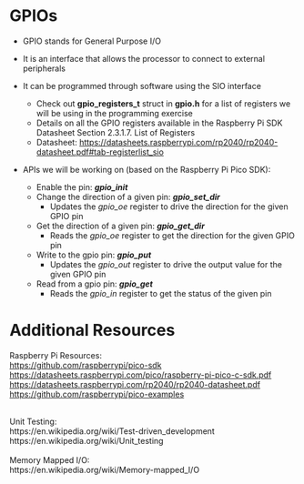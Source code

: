 
# GPIOs
* GPIO stands for General Purpose I/O
* It is an interface that allows the processor to connect to external peripherals
* It can be programmed through software using the SIO interface
  * Check out **gpio_registers_t** struct in **gpio.h** for a list of registers we will be using in the programming exercise
  * Details on all the GPIO registers available in the Raspberry Pi SDK Datasheet Section 2.3.1.7. List of Registers
  * Datasheet: https://datasheets.raspberrypi.com/rp2040/rp2040-datasheet.pdf#tab-registerlist_sio


* APIs we will be working on (based on the Raspberry Pi Pico SDK):
  
  * Enable the pin: 									     ***gpio_init***
  * Change the direction of a given pin: 	***gpio_set_dir***
      * Updates the *gpio_oe* register to drive the direction for the given GPIO pin
  * Get the direction of a given pin: 		***gpio_get_dir***
      * Reads the *gpio_oe* register to get the direction for the given GPIO pin
  * Write to the gpio pin: 							 ***gpio_put***
      * Updates the *gpio_out* register to drive the output value for the given GPIO pin
  * Read from a gpio pin: 							  ***gpio_get***
      * Reads the *gpio_in* register to get the status of the given pin


# Additional Resources

Raspberry Pi Resources:
<br>
https://github.com/raspberrypi/pico-sdk
<br>
https://datasheets.raspberrypi.com/pico/raspberry-pi-pico-c-sdk.pdf
<br>
https://datasheets.raspberrypi.com/rp2040/rp2040-datasheet.pdf
<br>
https://github.com/raspberrypi/pico-examples


<br>
Unit Testing:
<br>
https://en.wikipedia.org/wiki/Test-driven_development
<br>
https://en.wikipedia.org/wiki/Unit_testing
<br>

<br>
Memory Mapped I/O:
<br>
https://en.wikipedia.org/wiki/Memory-mapped_I/O
